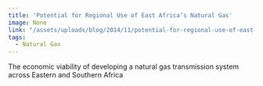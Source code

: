 ```yaml
---
title: 'Potential for Regional Use of East Africa’s Natural Gas'
image: None
link: "/assets/uploads/blog/2014/11/potential-for-regional-use-of-east-africa’s-natural-gas.pdf"
tags:
  - Natural Gas
---
```


<p>The economic viability of developing a natural gas transmission system across Eastern and Southern Africa</p>
